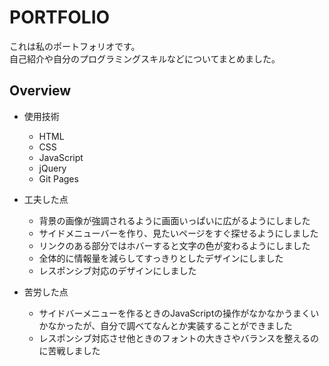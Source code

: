 # PORTFOLIO 

これは私のポートフォリオです。  
自己紹介や自分のプログラミングスキルなどについてまとめました。

## Overview
- 使用技術　　
  - HTML
  - CSS
  - JavaScript
  - jQuery 
  - Git Pages
  
- 工夫した点
  - 背景の画像が強調されるように画面いっぱいに広がるようにしました
  - サイドメニューバーを作り、見たいページをすぐ探せるようにしました
  - リンクのある部分ではホバーすると文字の色が変わるようにしました
  - 全体的に情報量を減らしてすっきりとしたデザインにしました
  - レスポンシブ対応のデザインにしました　　
  
- 苦労した点
  - サイドバーメニューを作るときのJavaScriptの操作がなかなかうまくいかなかったが、自分で調べてなんとか実装することができました
  - レスポンシブ対応させ他ときのフォントの大きさやバランスを整えるのに苦戦しました
